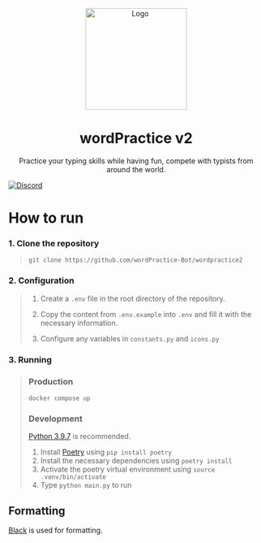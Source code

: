 <p align="center">
    <img src="https://i.imgur.com/zuEi84v.png" alt="Logo" width="200" height="200">
    <h1 align="center">wordPractice v2</h1>
    <p align="center">Practice your typing skills while having fun, compete with typists from around the world.</p>
</p>

[![Discord](https://img.shields.io/discord/742960643312713738?logo=discord&style=for-the-badge)](https://discord.gg/wordpractice)

# How to run

### 1. Clone the repository

> `git clone https://github.com/wordPractice-Bot/wordpractice2`

### 2. Configuration

> 1. Create a `.env` file in the root directory of the repository.
>
> 2. Copy the content from `.env.example` into `.env` and fill it with the necessary information.
>
> 3. Configure any variables in `constants.py` and `icons.py`

### 3. Running

> ### Production
>
> `docker compose up`
>
> ### Development
>
> [Python 3.9.7](https://www.python.org/downloads/release/python-397/) is recommended.
>
> 1. Install [Poetry](https://python-poetry.org/) using `pip install poetry`
> 2. Install the necessary dependencies using `poetry install`
> 3. Activate the poetry virtual environment using `source .venv/bin/activate`
> 4. Type `python main.py` to run

## Formatting

[Black](https://github.com/psf/black) is used for formatting.
